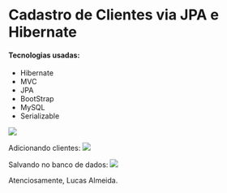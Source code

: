# Cadastro de Clientes via JPA e Hibernate

#### Tecnologias usadas:
- Hibernate
- MVC
- JPA
- BootStrap
- MySQL
- Serializable

<img src="https://i.imgur.com/p2SgCls.jpg">

Adicionando clientes:
<img src="https://i.imgur.com/VCX2OLz.jpg">

Salvando no banco de dados:
<img src="https://i.imgur.com/4M72ecQ.jpg">


Atenciosamente,
Lucas Almeida.
